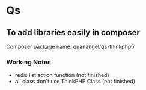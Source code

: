 # Qs
## To add libraries easily in composer
Composer package name: quanangel/qs-thinkphp5


### Working Notes
 * redis list action function (not finished)
 * all class don't use ThinkPHP Class (not finished)